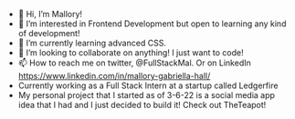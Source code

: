 - 👋 Hi, I’m Mallory!
- 👀 I’m interested in Frontend Development but open to learning any kind of development!
- 🌱 I’m currently learning advanced CSS.
- 💞️ I’m looking to collaborate on anything! I just want to code!
- 📫 How to reach me on twitter, @FullStackMal. Or on LinkedIn https://www.linkedin.com/in/mallory-gabriella-hall/
- Currently working as a Full Stack Intern at a startup called Ledgerfire
- My personal project that I started as of 3-6-22 is a social media app idea that I had and I just decided to build it! Check out TheTeapot!
